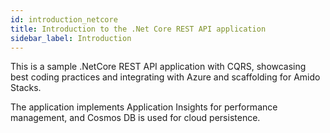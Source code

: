 ```yaml
---
id: introduction_netcore
title: Introduction to the .Net Core REST API application
sidebar_label: Introduction
---
```


This is a sample .NetCore REST API application with CQRS, showcasing best coding practices and integrating with Azure
and scaffolding for Amido Stacks.

The application implements Application Insights for performance management,
and Cosmos DB is used for cloud persistence.
